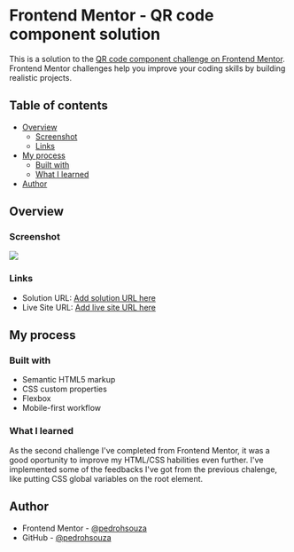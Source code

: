 # Frontend Mentor - QR code component solution

This is a solution to the [QR code component challenge on Frontend Mentor](https://www.frontendmentor.io/challenges/qr-code-component-iux_sIO_H). Frontend Mentor challenges help you improve your coding skills by building realistic projects.

## Table of contents

- [Overview](#overview)
  - [Screenshot](#screenshot)
  - [Links](#links)
- [My process](#my-process)
  - [Built with](#built-with)
  - [What I learned](#what-i-learned)
- [Author](#author)

## Overview

### Screenshot

![](./design/desktop-screenshot.jpg)

### Links

- Solution URL: [Add solution URL here](https://your-solution-url.com)
- Live Site URL: [Add live site URL here](https://your-live-site-url.com)

## My process

### Built with

- Semantic HTML5 markup
- CSS custom properties
- Flexbox
- Mobile-first workflow

### What I learned

As the second challenge I've completed from Frontend Mentor, it was a good oportunity to improve my HTML/CSS habilities even further. I've implemented some of the feedbacks I've got from the previous chalenge, like putting CSS global variables on the root element.

## Author

- Frontend Mentor - [@pedrohsouza](https://www.frontendmentor.io/profile/pedrohsouza)
- GitHub - [@pedrohsouza](https://github.com/pedrohsouza)
